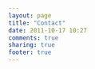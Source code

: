 ```yaml
---
layout: page
title: "Contact"
date: 2011-10-17 10:27
comments: true
sharing: true
footer: true
---
```


